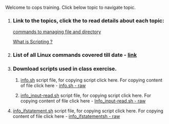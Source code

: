 Welcome to cops training. Click below topic to navigate topic. 

1. ### Link to the topics, click the to read details about each topic:

    [commands to managing file and directory](https://github.com/SukumarSuryawanshi/cops/blob/master/cops-b1.md#below-are-the-lists-of-command-used-or-managing-files-and-directory)

    [What is Scripting ?](https://github.com/SukumarSuryawanshi/cops/blob/master/cops-b1.md#scripting)


2. ### List of all Linux commands covered till date  - [link](https://github.com/SukumarSuryawanshi/cops/blob/aba618415726f770e0f22b0fa2731f723edbf100/Linux_command_pdf_v1.0.pdf)



3. ### Download  scripts used in class exercise.

    1. [info.sh](https://github.com/SukumarSuryawanshi/cops/blob/master/info.sh) script file, for copying script click here.             For copying content of file click here - [info.sh - raw](https://raw.githubusercontent.com/SukumarSuryawanshi/cops/master/info.sh)

    2. [info_input-read.sh](https://github.com/SukumarSuryawanshi/cops/blob/master/Info_input-read.sh) script file, for copying script click here.             For copying content of file click here - [Info_input-read.sh - raw](https://raw.githubusercontent.com/SukumarSuryawanshi/cops/master/info_input-read.sh)

3. [info_ifstatement.sh](https://github.com/SukumarSuryawanshi/cops/blob/master/Info_input-read.sh) script file, for copying script click here.             For copying content of file click here - [info_ifstatementsh - raw](https://raw.githubusercontent.com/SukumarSuryawanshi/cops/master/info_input-read.sh)
    